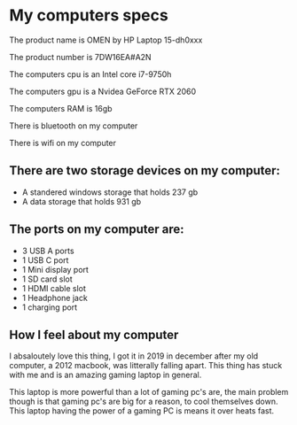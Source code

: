 # My computers specs

The product name is OMEN by HP Laptop 15-dh0xxx

The product number is 7DW16EA#A2N

The computers cpu is an Intel core i7-9750h

The computers gpu is a Nvidea GeForce RTX 2060

The computers RAM is 16gb  

There is bluetooth on my computer

There is wifi on my computer



## There are two storage devices on my computer:
* A standered windows storage that holds 237 gb
* A data storage that holds 931 gb



## The ports on my computer are:
* 3 USB A ports
* 1 USB C port
* 1 Mini display port
* 1 SD card slot
* 1 HDMI cable slot
* 1 Headphone jack
* 1 charging port

## How I feel about my computer
I absaloutely love this thing, I got it in 2019 in december after my old computer, a 2012 macbook, was litterally falling apart. This thing has stuck with me and is an amazing gaming laptop in general. 

This laptop is more powerful than a lot of gaming pc's are, the main problem though is that gaming pc's are big for a reason, to cool themselves down. This laptop having the power of a gaming PC is means it over heats fast. 
